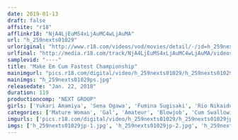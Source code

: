 ```yaml
---
date: 2019-01-13
draft: false
affsite: "r18"
afflinkr18: "NjA4LjEuMS4xLjAuMC4wLjAuMA"
url: "h_259nexts01029"
urloriginal: "http://www.r18.com/videos/vod/movies/detail/-/id=h_259nexts01029"
urlfinal: "http://media.r18.com/track/NjA4LjEuMS4xLjAuMC4wLjAuMA/videos/vod/movies/detail/-/id=h_259nexts01029"
samplevid: "----"
title: "Make Em Cum Fastest Championship"
mainimgurl: "pics.r18.com/digital/video/h_259nexts01029/h_259nexts01029ps.jpg"
mainimgs: "h_259nexts01029ps.jpg"
releasedate: "Jan. 22, 2018"
duration: 119
productioncomp: "NEXT GROUP"
girls: ['Yukari Amamiya', 'Sena Ogawa', 'Fumina Sugisaki', 'Rio Nikaido', 'Izumi Ayukawa']
categories: ['Mature Woman', 'Gal', 'Amateur', 'Blowjob', 'Cum Swallowing', 'Facial']
imgurls: ['pics.r18.com/digital/video/h_259nexts01029/h_259nexts01029jp-1.jpg', 'pics.r18.com/digital/video/h_259nexts01029/h_259nexts01029jp-2.jpg', 'pics.r18.com/digital/video/h_259nexts01029/h_259nexts01029jp-3.jpg', 'pics.r18.com/digital/video/h_259nexts01029/h_259nexts01029jp-4.jpg', 'pics.r18.com/digital/video/h_259nexts01029/h_259nexts01029jp-5.jpg', 'pics.r18.com/digital/video/h_259nexts01029/h_259nexts01029jp-6.jpg', 'pics.r18.com/digital/video/h_259nexts01029/h_259nexts01029jp-7.jpg', 'pics.r18.com/digital/video/h_259nexts01029/h_259nexts01029jp-8.jpg', 'pics.r18.com/digital/video/h_259nexts01029/h_259nexts01029jp-9.jpg', 'pics.r18.com/digital/video/h_259nexts01029/h_259nexts01029jp-10.jpg', 'pics.r18.com/digital/video/h_259nexts01029/h_259nexts01029jp-11.jpg', 'pics.r18.com/digital/video/h_259nexts01029/h_259nexts01029jp-12.jpg', 'pics.r18.com/digital/video/h_259nexts01029/h_259nexts01029jp-13.jpg', 'pics.r18.com/digital/video/h_259nexts01029/h_259nexts01029jp-14.jpg', 'pics.r18.com/digital/video/h_259nexts01029/h_259nexts01029jp-15.jpg', 'pics.r18.com/digital/video/h_259nexts01029/h_259nexts01029jp-16.jpg', 'pics.r18.com/digital/video/h_259nexts01029/h_259nexts01029jp-17.jpg', 'pics.r18.com/digital/video/h_259nexts01029/h_259nexts01029jp-18.jpg', 'pics.r18.com/digital/video/h_259nexts01029/h_259nexts01029jp-19.jpg', 'pics.r18.com/digital/video/h_259nexts01029/h_259nexts01029jp-20.jpg']
imgs: ['h_259nexts01029jp-1.jpg', 'h_259nexts01029jp-2.jpg', 'h_259nexts01029jp-3.jpg', 'h_259nexts01029jp-4.jpg', 'h_259nexts01029jp-5.jpg', 'h_259nexts01029jp-6.jpg', 'h_259nexts01029jp-7.jpg', 'h_259nexts01029jp-8.jpg', 'h_259nexts01029jp-9.jpg', 'h_259nexts01029jp-10.jpg', 'h_259nexts01029jp-11.jpg', 'h_259nexts01029jp-12.jpg', 'h_259nexts01029jp-13.jpg', 'h_259nexts01029jp-14.jpg', 'h_259nexts01029jp-15.jpg', 'h_259nexts01029jp-16.jpg', 'h_259nexts01029jp-17.jpg', 'h_259nexts01029jp-18.jpg', 'h_259nexts01029jp-19.jpg', 'h_259nexts01029jp-20.jpg']
---
```


